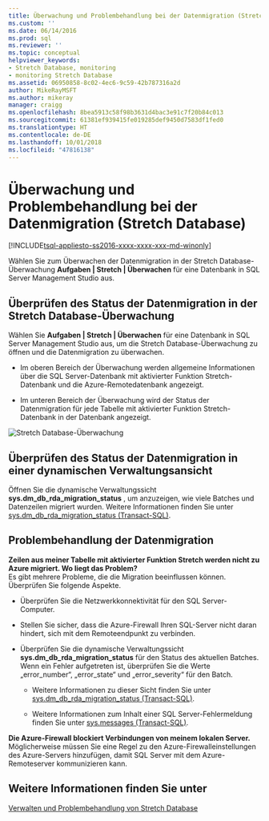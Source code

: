 ```yaml
---
title: Überwachung und Problembehandlung bei der Datenmigration (Stretch Database) | Microsoft-Dokumentation
ms.custom: ''
ms.date: 06/14/2016
ms.prod: sql
ms.reviewer: ''
ms.topic: conceptual
helpviewer_keywords:
- Stretch Database, monitoring
- monitoring Stretch Database
ms.assetid: 06950858-8c02-4ec6-9c59-42b787316a2d
author: MikeRayMSFT
ms.author: mikeray
manager: craigg
ms.openlocfilehash: 8bea5913c58f98b3631d4bac3e91c7f20b84c013
ms.sourcegitcommit: 61381ef939415fe019285def9450d7583df1fed0
ms.translationtype: HT
ms.contentlocale: de-DE
ms.lasthandoff: 10/01/2018
ms.locfileid: "47816138"
---
```

# <a name="monitor-and-troubleshoot-data-migration-stretch-database"></a>Überwachung und Problembehandlung bei der Datenmigration (Stretch Database)
[!INCLUDE[tsql-appliesto-ss2016-xxxx-xxxx-xxx-md-winonly](../../includes/tsql-appliesto-ss2016-xxxx-xxxx-xxx-md-winonly.md)]


  Wählen Sie zum Überwachen der Datenmigration in der Stretch Database-Überwachung **Aufgaben | Stretch | Überwachen** für eine Datenbank in SQL Server Management Studio aus.  
  
## <a name="check-the-status-of-data-migration-in-the-stretch-database-monitor"></a>Überprüfen des Status der Datenmigration in der Stretch Database-Überwachung  
 Wählen Sie **Aufgaben | Stretch | Überwachen** für eine Datenbank in SQL Server Management Studio aus, um die Stretch Database-Überwachung zu öffnen und die Datenmigration zu überwachen.  
  
-   Im oberen Bereich der Überwachung werden allgemeine Informationen über die SQL Server-Datenbank mit aktivierter Funktion Stretch-Datenbank und die Azure-Remotedatenbank angezeigt.  
  
-   Im unteren Bereich der Überwachung wird der Status der Datenmigration für jede Tabelle mit aktivierter Funktion Stretch-Datenbank in der Datenbank angezeigt.  
  
 ![Stretch Database-Überwachung](../../sql-server/stretch-database/media/stretch-monitor.PNG "Stretch Database-Überwachung")  
  
##  <a name="Migration"></a> Überprüfen des Status der Datenmigration in einer dynamischen Verwaltungsansicht  
 Öffnen Sie die dynamische Verwaltungssicht **sys.dm_db_rda_migration_status** , um anzuzeigen, wie viele Batches und Datenzeilen migriert wurden. Weitere Informationen finden Sie unter [sys.dm_db_rda_migration_status &#40;Transact-SQL&#41;](../../relational-databases/system-dynamic-management-views/stretch-database-sys-dm-db-rda-migration-status.md).  
  
##  <a name="Firewall"></a> Problembehandlung der Datenmigration  
 **Zeilen aus meiner Tabelle mit aktivierter Funktion Stretch werden nicht zu Azure migriert. Wo liegt das Problem?**  
 Es gibt mehrere Probleme, die die Migration beeinflussen können. Überprüfen Sie folgende Aspekte.  
  
-   Überprüfen Sie die Netzwerkkonnektivität für den SQL Server-Computer.  
  
-   Stellen Sie sicher, dass die Azure-Firewall Ihren SQL-Server nicht daran hindert, sich mit dem Remoteendpunkt zu verbinden.  
  
-   Überprüfen Sie die dynamische Verwaltungssicht **sys.dm_db_rda_migration_status** für den Status des aktuellen Batches. Wenn ein Fehler aufgetreten ist, überprüfen Sie die Werte „error_number“, „error_state“ und „error_severity“ für den Batch.  
  
    -   Weitere Informationen zu dieser Sicht finden Sie unter [sys.dm_db_rda_migration_status &#40;Transact-SQL&#41;](../../relational-databases/system-dynamic-management-views/stretch-database-sys-dm-db-rda-migration-status.md).  
  
    -   Weitere Informationen zum Inhalt einer SQL Server-Fehlermeldung finden Sie unter [sys.messages &#40;Transact-SQL&#41;](../../relational-databases/system-catalog-views/messages-for-errors-catalog-views-sys-messages.md).  
  
 **Die Azure-Firewall blockiert Verbindungen von meinem lokalen Server.**  
 Möglicherweise müssen Sie eine Regel zu den Azure-Firewalleinstellungen des Azure-Servers hinzufügen, damit SQL Server mit dem Azure-Remoteserver kommunizieren kann.  
  
## <a name="see-also"></a>Weitere Informationen finden Sie unter  
 [Verwalten und Problembehandlung von Stretch Database](../../sql-server/stretch-database/manage-and-troubleshoot-stretch-database.md)  
  
  
